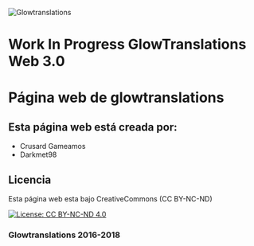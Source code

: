 ![Glowtranslations](https://raw.githubusercontent.com/Glowtranslations/glowtranslations.github.io/master/images/logo.png)
# Work In Progress GlowTranslations Web 3.0
# Página web de glowtranslations
## Esta página web está creada por:
* Crusard Gameamos
* Darkmet98

## Licencia
Esta página web esta bajo CreativeCommons (CC BY-NC-ND)

[![License: CC BY-NC-ND 4.0](https://licensebuttons.net/l/by-nc-nd/4.0/80x15.png)](https://creativecommons.org/licenses/by-nc-nd/4.0/)

### Glowtranslations 2016-2018
